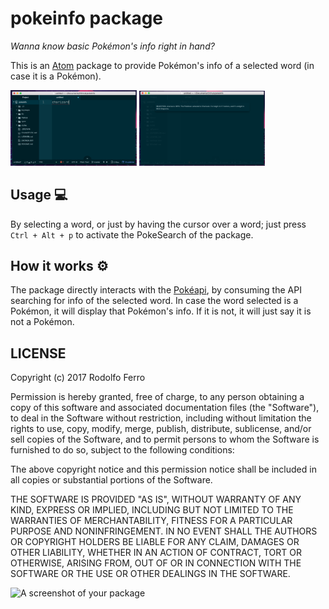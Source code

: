 # pokeinfo package

*Wanna know basic Pokémon's info right in hand?*

This is an [Atom](https://atom.io/) package to provide Pokémon's info of a selected word (in case it is a Pokémon).

<img src="https://github.com/RodolfoFerro/pokeinfo/blob/master/imgs/poke.png" width="40%">
<img src="https://github.com/RodolfoFerro/pokeinfo/blob/master/imgs/data.png" width="40%">


## Usage 💻

By selecting a word, or just by having the cursor over a word; just press `Ctrl + Alt + p` to activate the PokeSearch of the package.

## How it works ⚙️

The package directly interacts with the [Pokéapi](https://pokeapi.co/), by consuming the API searching for info of the selected word. In case the word selected is a Pokémon, it will display that Pokémon's info. If it is not, it will just say it is not a Pokémon.

## LICENSE

Copyright (c) 2017 Rodolfo Ferro

Permission is hereby granted, free of charge, to any person obtaining
a copy of this software and associated documentation files (the
"Software"), to deal in the Software without restriction, including
without limitation the rights to use, copy, modify, merge, publish,
distribute, sublicense, and/or sell copies of the Software, and to
permit persons to whom the Software is furnished to do so, subject to
the following conditions:

The above copyright notice and this permission notice shall be
included in all copies or substantial portions of the Software.

THE SOFTWARE IS PROVIDED "AS IS", WITHOUT WARRANTY OF ANY KIND,
EXPRESS OR IMPLIED, INCLUDING BUT NOT LIMITED TO THE WARRANTIES OF
MERCHANTABILITY, FITNESS FOR A PARTICULAR PURPOSE AND
NONINFRINGEMENT. IN NO EVENT SHALL THE AUTHORS OR COPYRIGHT HOLDERS BE
LIABLE FOR ANY CLAIM, DAMAGES OR OTHER LIABILITY, WHETHER IN AN ACTION
OF CONTRACT, TORT OR OTHERWISE, ARISING FROM, OUT OF OR IN CONNECTION
WITH THE SOFTWARE OR THE USE OR OTHER DEALINGS IN THE SOFTWARE.


![A screenshot of your package](https://f.cloud.github.com/assets/69169/2290250/c35d867a-a017-11e3-86be-cd7c5bf3ff9b.gif)
